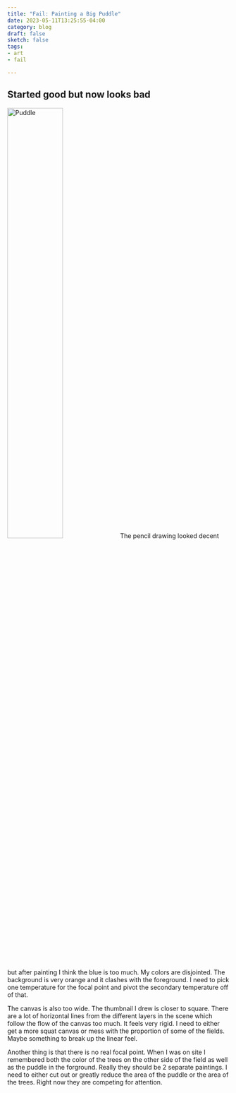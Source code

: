 ```yaml
---
title: "Fail: Painting a Big Puddle"
date: 2023-05-11T13:25:55-04:00
category: blog
draft: false
sketch: false
tags: 
- art
- fail

---
```

## Started good but now looks bad
<img src="/images/blog/milton-puddle-fail.jpg" width="50%" alt="Puddle" > 
The pencil drawing looked decent but after painting I think the blue is too much.
My colors are disjointed. The background is very orange and it clashes with the foreground.
I need to pick one temperature for the focal point and pivot the secondary temperature off of that.

The canvas is also too wide.
The thumbnail I drew is closer to square.
There are a lot of horizontal lines from the different layers in the scene which follow the flow of the canvas too much.
It feels very rigid. I need to either get a more squat canvas or mess with the proportion of some of the fields.
Maybe something to break up the linear feel.

Another thing is that there is no real focal point.
When I was on site I remembered both the color of the trees on the other side of the field as well as the puddle in the forground.
Really they should be 2 separate paintings. 
I need to either cut out or greatly reduce the area of the puddle or the area of the trees.
Right now they are competing for attention.



